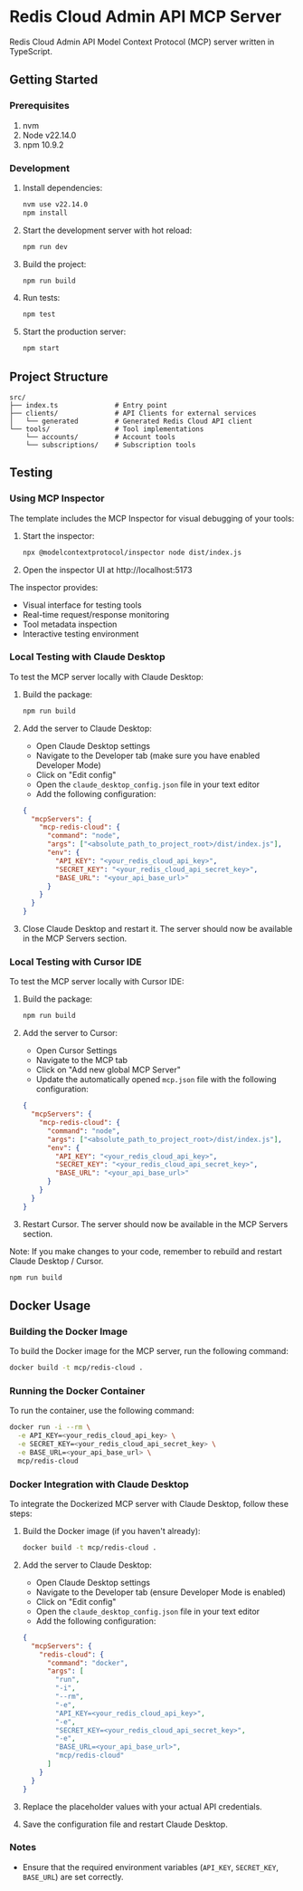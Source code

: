 # Redis Cloud Admin API MCP Server


Redis Cloud Admin API Model Context Protocol (MCP) server written in TypeScript.

## Getting Started

### Prerequisites

1. nvm
2. Node v22.14.0
3. npm 10.9.2

### Development

1. Install dependencies:

   ```bash
   nvm use v22.14.0
   npm install
   ```

2. Start the development server with hot reload:

   ```bash
   npm run dev
   ```

3. Build the project:

   ```bash
   npm run build
   ```

4. Run tests:

   ```bash
   npm test
   ```

5. Start the production server:

   ```bash
   npm start
   ```

## Project Structure

```
src/
├── index.ts              # Entry point
├── clients/              # API Clients for external services
│   └── generated         # Generated Redis Cloud API client
└── tools/                # Tool implementations
    └── accounts/         # Account tools
    └── subscriptions/    # Subscription tools
```

## Testing

### Using MCP Inspector

The template includes the MCP Inspector for visual debugging of your tools:

1. Start the inspector:

   ```bash
   npx @modelcontextprotocol/inspector node dist/index.js
   ```

2. Open the inspector UI at http://localhost:5173

The inspector provides:

- Visual interface for testing tools
- Real-time request/response monitoring
- Tool metadata inspection
- Interactive testing environment

### Local Testing with Claude Desktop

To test the MCP server locally with Claude Desktop:

1. Build the package:

   ```bash
   npm run build
   ```

2. Add the server to Claude Desktop:

   - Open Claude Desktop settings
   - Navigate to the Developer tab (make sure you have enabled Developer Mode)
   - Click on "Edit config"
   - Open the `claude_desktop_config.json` file in your text editor
   - Add the following configuration:

   ```json
   {
     "mcpServers": {
       "mcp-redis-cloud": {
         "command": "node",
         "args": ["<absolute_path_to_project_root>/dist/index.js"],
         "env": {
           "API_KEY": "<your_redis_cloud_api_key>",
           "SECRET_KEY": "<your_redis_cloud_api_secret_key>",
           "BASE_URL": "<your_api_base_url>"
         }
       }
     }
   }
   ```

3. Close Claude Desktop and restart it. The server should now be available in the MCP Servers section.

### Local Testing with Cursor IDE

To test the MCP server locally with Cursor IDE:

1. Build the package:

   ```bash
   npm run build
   ```

2. Add the server to Cursor:

   - Open Cursor Settings
   - Navigate to the MCP tab
   - Click on "Add new global MCP Server"
   - Update the automatically opened `mcp.json` file with the following configuration: 

   ```json
   {
     "mcpServers": {
       "mcp-redis-cloud": {
         "command": "node",
         "args": ["<absolute_path_to_project_root>/dist/index.js"],
         "env": {
           "API_KEY": "<your_redis_cloud_api_key>",
           "SECRET_KEY": "<your_redis_cloud_api_secret_key>",
           "BASE_URL": "<your_api_base_url>"
         }
       }
     }
   }
   ```

3. Restart Cursor. The server should now be available in the MCP Servers section.


Note: If you make changes to your code, remember to rebuild and restart Claude Desktop / Cursor.

```bash
npm run build
```

## Docker Usage

### Building the Docker Image
To build the Docker image for the MCP server, run the following command:

```bash
docker build -t mcp/redis-cloud .
```

### Running the Docker Container
To run the container, use the following command:

```bash
docker run -i --rm \
  -e API_KEY=<your_redis_cloud_api_key> \
  -e SECRET_KEY=<your_redis_cloud_api_secret_key> \
  -e BASE_URL=<your_api_base_url> \
  mcp/redis-cloud
```

### Docker Integration with Claude Desktop

To integrate the Dockerized MCP server with Claude Desktop, follow these steps:

1. Build the Docker image (if you haven't already):
   ```bash
   docker build -t mcp/redis-cloud .
   ```

2. Add the server to Claude Desktop:
   - Open Claude Desktop settings
   - Navigate to the Developer tab (ensure Developer Mode is enabled)
   - Click on "Edit config"
   - Open the `claude_desktop_config.json` file in your text editor
   - Add the following configuration:

   ```json
   {
     "mcpServers": {
       "redis-cloud": {
         "command": "docker",
         "args": [
           "run",
           "-i",
           "--rm",
           "-e",
           "API_KEY=<your_redis_cloud_api_key>",
           "-e",
           "SECRET_KEY=<your_redis_cloud_api_secret_key>",
           "-e",
           "BASE_URL=<your_api_base_url>",
           "mcp/redis-cloud"
         ]
       }
     }
   }
   ```

3. Replace the placeholder values with your actual API credentials.

4. Save the configuration file and restart Claude Desktop.


### Notes
- Ensure that the required environment variables (`API_KEY`, `SECRET_KEY`, `BASE_URL`) are set correctly.